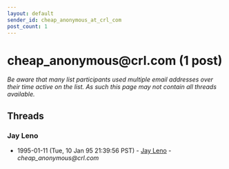 ```yaml
---
layout: default
sender_id: cheap_anonymous_at_crl_com
post_count: 1
---
```


# cheap_anonymous<span>@</span>crl.com (1 post)

_Be aware that many list participants used multiple email addresses over their time active on the list. As such this page may not contain all threads available._

## Threads

### Jay Leno
+ 1995-01-11 (Tue, 10 Jan 95 21:39:56 PST) - [Jay Leno](/archive/1995/01/1e85f0712b82aa258dd8486e786af6d3eddea65837a5937e0f45f6a8e53fea64) - _cheap_anonymous@crl.com_

